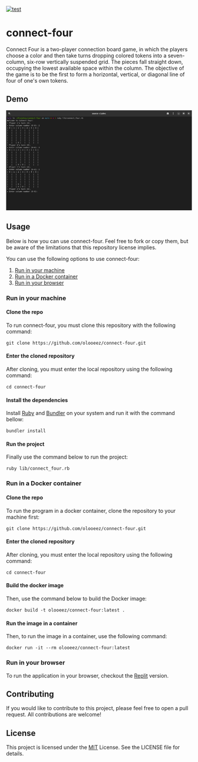 [![test](https://github.com/olooeez/connect-four/actions/workflows/test.yml/badge.svg)](https://github.com/olooeez/connect-four/actions/workflows/test.yml)

# connect-four

Connect Four is a two-player connection board game, in which the players choose a color and then take turns dropping colored tokens into a seven-column, six-row vertically suspended grid. The pieces fall straight down, occupying the lowest available space within the column. The objective of the game is to be the first to form a horizontal, vertical, or diagonal line of four of one's own tokens.

## Demo

![Demo of connect-four](https://raw.githubusercontent.com/olooeez/connect-four/main/img/demo.png)

## Usage

Below is how you can use connect-four. Feel free to fork or copy them, but be aware of the limitations that this repository license implies.

You can use the following options to use connect-four:

1. [Run in your machine](#run-in-your-machine)
2. [Run in a Docker container](#run-in-a-docker-container)
3. [Run in your browser](#run-in-your-browser)

### Run in your machine

#### Clone the repo

To run connect-four, you must clone this repository with the following command:

```
git clone https://github.com/olooeez/connect-four.git
```

#### Enter the cloned repository

After cloning, you must enter the local repository using the following command:

```
cd connect-four
```

#### Install the dependencies

Install [Ruby](https://www.ruby-lang.org) and [Bundler](https://bundler.io/) on your system and run it with the command bellow:

```
bundler install
```

#### Run the project

Finally use the command below to run the project:

```
ruby lib/connect_four.rb
```

### Run in a Docker container

#### Clone the repo

To run the program in a docker container, clone the repository to your machine first:

```
git clone https://github.com/olooeez/connect-four.git
```

#### Enter the cloned repository

After cloning, you must enter the local repository using the following command:

```
cd connect-four
```

#### Build the docker image

Then, use the command below to build the Docker image:

```
docker build -t olooeez/connect-four:latest .
```

#### Run the image in a container

Then, to run the image in a container, use the following command:

```
docker run -it --rm olooeez/connect-four:latest
```

### Run in your browser

To run the application in your browser, checkout the [Replit](https://replit.com/@olooeez/connect-four) version.


## Contributing

If you would like to contribute to this project, please feel free to open a pull request. All contributions are welcome!

## License

This project is licensed under the [MIT](https://github.com/olooeez/connect-four/blob/main/LICENSE) License. See the LICENSE file for details.
